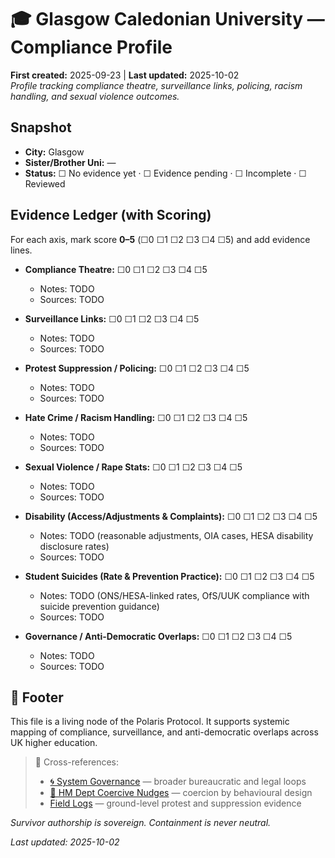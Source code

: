 # 🎓 Glasgow Caledonian University — Compliance Profile
**First created:** 2025-09-23 | **Last updated:** 2025-10-02  
*Profile tracking compliance theatre, surveillance links, policing, racism handling, and sexual violence outcomes.*

## Snapshot
- **City:** Glasgow
- **Sister/Brother Uni:** —
- **Status:** ☐ No evidence yet · ☐ Evidence pending · ☐ Incomplete · ☐ Reviewed

## Evidence Ledger (with Scoring)
For each axis, mark score **0–5** (☐0 ☐1 ☐2 ☐3 ☐4 ☐5) and add evidence lines.

- **Compliance Theatre:** ☐0 ☐1 ☐2 ☐3 ☐4 ☐5  
  - Notes: TODO
  - Sources: TODO

- **Surveillance Links:** ☐0 ☐1 ☐2 ☐3 ☐4 ☐5  
  - Notes: TODO
  - Sources: TODO

- **Protest Suppression / Policing:** ☐0 ☐1 ☐2 ☐3 ☐4 ☐5  
  - Notes: TODO
  - Sources: TODO

- **Hate Crime / Racism Handling:** ☐0 ☐1 ☐2 ☐3 ☐4 ☐5  
  - Notes: TODO
  - Sources: TODO

- **Sexual Violence / Rape Stats:** ☐0 ☐1 ☐2 ☐3 ☐4 ☐5  
  - Notes: TODO
  - Sources: TODO

- **Disability (Access/Adjustments & Complaints):** ☐0 ☐1 ☐2 ☐3 ☐4 ☐5  
  - Notes: TODO (reasonable adjustments, OIA cases, HESA disability disclosure rates)
  - Sources: TODO

- **Student Suicides (Rate & Prevention Practice):** ☐0 ☐1 ☐2 ☐3 ☐4 ☐5  
  - Notes: TODO (ONS/HESA-linked rates, OfS/UUK compliance with suicide prevention guidance)
  - Sources: TODO

- **Governance / Anti-Democratic Overlaps:** ☐0 ☐1 ☐2 ☐3 ☐4 ☐5  
  - Notes: TODO
  - Sources: TODO  

## 🏮 Footer  

This file is a living node of the Polaris Protocol. It supports systemic mapping of compliance, surveillance, and anti-democratic overlaps across UK higher education.

> 📡 Cross-references:  
> - [🌀 System Governance](../🌀_System_Governance/) — broader bureaucratic and legal loops  
> - [🧠 HM Dept Coercive Nudges](../🧠_HM_Dept_Coercive_Nudges/) — coercion by behavioural design  
> - [Field Logs](../../Field_Logs/) — ground-level protest and suppression evidence  

*Survivor authorship is sovereign. Containment is never neutral.*  

_Last updated: 2025-10-02_
